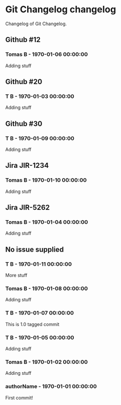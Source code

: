 # Git Changelog changelog

Changelog of Git Changelog.

## Github #12
### Tomas B - 1970-01-06 00:00:00
Adding stuff

## Github #20
### T B - 1970-01-03 00:00:00
Adding stuff

## Github #30
### T B - 1970-01-09 00:00:00
Adding stuff

## Jira JIR-1234
### Tomas B - 1970-01-10 00:00:00
Adding stuff

## Jira JIR-5262
### Tomas B - 1970-01-04 00:00:00
Adding stuff

## No issue supplied 
### T B - 1970-01-11 00:00:00
More stuff

### Tomas B - 1970-01-08 00:00:00
Adding stuff

### T B - 1970-01-07 00:00:00
This is 1.0 tagged commit

### T B - 1970-01-05 00:00:00
Adding stuff

### Tomas B - 1970-01-02 00:00:00
Adding stuff

### authorName - 1970-01-01 00:00:00
First commit!